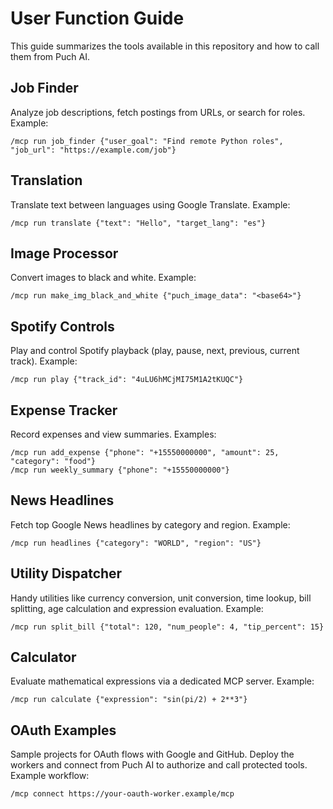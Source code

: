 # User Function Guide

This guide summarizes the tools available in this repository and how to call them from Puch AI.

## Job Finder
Analyze job descriptions, fetch postings from URLs, or search for roles.
Example:
```
/mcp run job_finder {"user_goal": "Find remote Python roles", "job_url": "https://example.com/job"}
```

## Translation
Translate text between languages using Google Translate.
Example:
```
/mcp run translate {"text": "Hello", "target_lang": "es"}
```

## Image Processor
Convert images to black and white.
Example:
```
/mcp run make_img_black_and_white {"puch_image_data": "<base64>"}
```

## Spotify Controls
Play and control Spotify playback (play, pause, next, previous, current track).
Example:
```
/mcp run play {"track_id": "4uLU6hMCjMI75M1A2tKUQC"}
```

## Expense Tracker
Record expenses and view summaries.
Examples:
```
/mcp run add_expense {"phone": "+15550000000", "amount": 25, "category": "food"}
/mcp run weekly_summary {"phone": "+15550000000"}
```

## News Headlines
Fetch top Google News headlines by category and region.
Example:
```
/mcp run headlines {"category": "WORLD", "region": "US"}
```

## Utility Dispatcher
Handy utilities like currency conversion, unit conversion, time lookup, bill splitting, age calculation and expression evaluation.
Example:
```
/mcp run split_bill {"total": 120, "num_people": 4, "tip_percent": 15}
```

## Calculator
Evaluate mathematical expressions via a dedicated MCP server.
Example:
```
/mcp run calculate {"expression": "sin(pi/2) + 2**3"}
```

## OAuth Examples
Sample projects for OAuth flows with Google and GitHub. Deploy the workers and connect from Puch AI to authorize and call protected tools.
Example workflow:
```
/mcp connect https://your-oauth-worker.example/mcp
```
